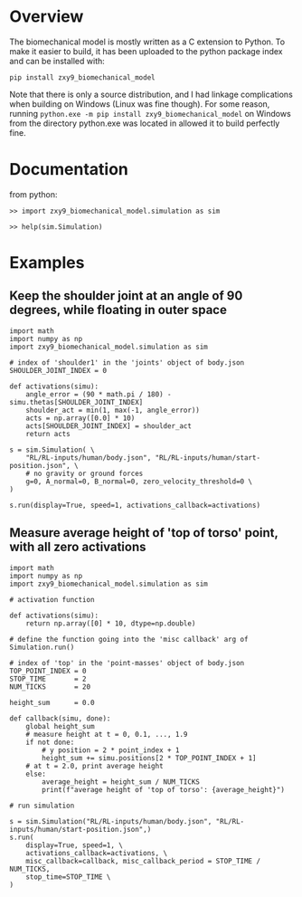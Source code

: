 # Overview

The biomechanical model is mostly written as a C extension to Python. To make it easier to build, it has been uploaded to the python package index and can be installed with:

`pip install zxy9_biomechanical_model`

Note that there is only a source distribution, and I had linkage complications when building on Windows (Linux was fine though). For some reason, running `python.exe -m pip install zxy9_biomechanical_model` on Windows from the directory python.exe was located in allowed it to build perfectly fine.

# Documentation

from python:

`>> import zxy9_biomechanical_model.simulation as sim`

`>> help(sim.Simulation)`

# Examples

## Keep the shoulder joint at an angle of 90 degrees, while floating in outer space

    import math
    import numpy as np
    import zxy9_biomechanical_model.simulation as sim

    # index of 'shoulder1' in the 'joints' object of body.json
    SHOULDER_JOINT_INDEX = 0
    
    def activations(simu):
        angle_error = (90 * math.pi / 180) - simu.thetas[SHOULDER_JOINT_INDEX]
        shoulder_act = min(1, max(-1, angle_error))
        acts = np.array([0.0] * 10)
		acts[SHOULDER_JOINT_INDEX] = shoulder_act
        return acts
    
    s = sim.Simulation( \
    	"RL/RL-inputs/human/body.json", "RL/RL-inputs/human/start-position.json", \
    	# no gravity or ground forces
    	g=0, A_normal=0, B_normal=0, zero_velocity_threshold=0 \
    )
    
    s.run(display=True, speed=1, activations_callback=activations)

## Measure average height of 'top of torso' point, with all zero activations

    import math
    import numpy as np
    import zxy9_biomechanical_model.simulation as sim
    
    # activation function
    
    def activations(simu):
        return np.array([0] * 10, dtype=np.double)
    
    # define the function going into the 'misc callback' arg of Simulation.run()

    # index of 'top' in the 'point-masses' object of body.json
    TOP_POINT_INDEX = 0
    STOP_TIME       = 2
    NUM_TICKS       = 20
    
    height_sum      = 0.0
    
    def callback(simu, done):
        global height_sum
        # measure height at t = 0, 0.1, ..., 1.9
        if not done:
            # y position = 2 * point_index + 1
            height_sum += simu.positions[2 * TOP_POINT_INDEX + 1]
        # at t = 2.0, print average height
        else:
            average_height = height_sum / NUM_TICKS
            print(f"average height of 'top of torso': {average_height}")
    
    # run simulation
    
    s = sim.Simulation("RL/RL-inputs/human/body.json", "RL/RL-inputs/human/start-position.json",)
    s.run(
        display=True, speed=1, \
        activations_callback=activations, \
        misc_callback=callback, misc_callback_period = STOP_TIME / NUM_TICKS,
        stop_time=STOP_TIME \
    )
